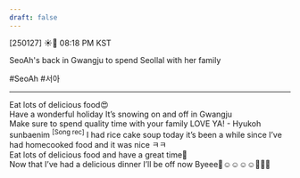 ```yaml
---
draft: false
---
```

[250127] ☀️💭 08:18 PM KST

SeoAh's back in Gwangju to spend Seollal with her family

#SeoAh #서아

___

Eat lots of delicious food😍  
Have a wonderful holiday
It’s snowing on and off in Gwangju  
Make sure to spend quality time with your family
LOVE YA! - Hyukoh sunbaenim  <sup>[Song rec]</sup>
I had rice cake soup today
it’s been a while since I’ve had homecooked food
and it was nice
ㅋㅋ  
Eat lots of delicious food
and have a great time🤍  
Now that I’ve had a delicious dinner
I’ll be off now
Byeee🤍☺️☺️☺️☺️🤍🤍🤍